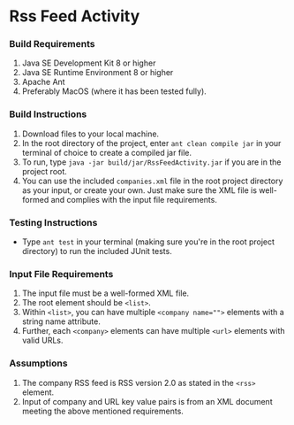 Rss Feed Activity
==============

### Build Requirements
1. Java SE Development Kit 8 or higher
2. Java SE Runtime Environment 8 or higher
3. Apache Ant
4. Preferably MacOS (where it has been tested fully).

### Build Instructions
1. Download files to your local machine.
2. In the root directory of the project, enter `ant clean compile jar` in your terminal of choice to create a compiled jar file.
3. To run, type `java -jar build/jar/RssFeedActivity.jar` if you are in the project root.
4. You can use the included `companies.xml` file in the root project directory as your input, or create your own. Just make sure the XML file is well-formed and complies with the input file requirements.

### Testing Instructions
* Type `ant test` in your terminal (making sure you're in the root project directory) to run the included JUnit tests.

### Input File Requirements
1. The input file must be a well-formed XML file.
2. The root element should be `<list>`.
3. Within `<list>`, you can have multiple `<company name="">` elements with a string name attribute.
4. Further, each `<company>` elements can have multiple `<url>` elements with valid URLs.

### Assumptions
1. The company RSS feed is RSS version 2.0 as stated in the `<rss>` element.
2. Input of company and URL key value pairs is from an XML document meeting the above mentioned requirements.
